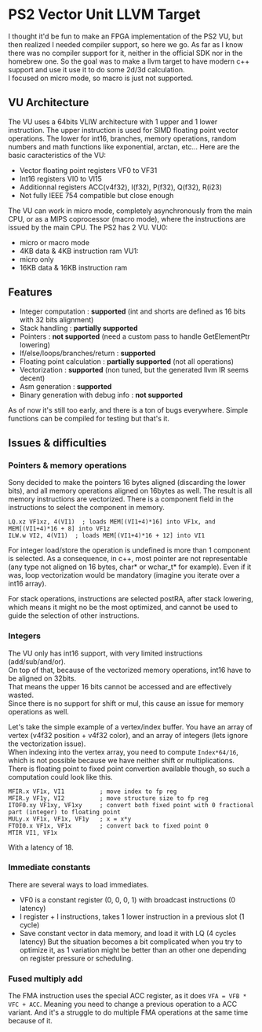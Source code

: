# PS2 Vector Unit LLVM Target 
I thought it'd be fun to make an FPGA implementation of the PS2 VU, but then realized I needed compiler support, so here we go.
As far as I know there was no compiler support for it, neither in the official SDK nor in the homebrew one. 
So the goal was to make a llvm target to have modern c++ support and use it use it to do some 2d/3d calculation.  
I focused on micro mode, so macro is just not supported.

## VU Architecture
The VU uses a 64bits VLIW architecture with 1 upper and 1 lower instruction.
The upper instruction is used for SIMD floating point vector operations. The lower for int16, branches, memory operations, random numbers and math functions like exponential, arctan, etc...
Here are the basic caracteristics of the VU:
- Vector floating point registers VF0 to VF31
- Int16 registers VI0 to VI15
- Additionnal registers ACC(v4f32), I(f32), P(f32), Q(f32), R(i23)
- Not fully IEEE 754 compatible but close enough

The VU can work in micro mode, completely asynchronously from the main CPU, or as a MIPS coprocessor (macro mode), where the instructions are issued by the main CPU.
The PS2 has 2 VU.
VU0:
- micro or macro mode
- 4KB data & 4KB instruction ram
VU1:
- micro only
- 16KB data & 16KB instruction ram

## Features
- Integer computation : **supported** (int and shorts are defined as 16 bits with 32 bits alignment)
- Stack handling : **partially supported**
- Pointers : **not supported** (need a custom pass to handle GetElementPtr lowering)
- If/else/loops/branches/return : **supported**
- Floating point calculation : **partially supported** (not all operations)
- Vectorization : **supported** (non tuned, but the generated llvm IR seems decent)
- Asm generation : **supported**
- Binary generation with debug info : **not supported**

As of now it's still too early, and there is a ton of bugs everywhere. Simple functions can be compiled for testing but that's it.

## Issues & difficulties
### Pointers & memory operations
Sony decided to make the pointers 16 bytes aligned (discarding the lower bits), and all memory operations aligned on 16bytes as well.
The result is all memory instructions are vectorized. There is a component field in the instructions to select the component in memory.
```
LQ.xz VF1xz, 4(VI1)  ; loads MEM[(VI1+4)*16] into VF1x, and MEM[(VI1+4)*16 + 8] into VF1z
ILW.w VI2, 4(VI1)  ; loads MEM[(VI1+4)*16 + 12] into VI1
```
For integer load/store the operation is undefined is more than 1 component is selected.
As a consequence, in c++, most pointer are not representable (any type not aligned on 16 bytes, char* or wchar_t* for example).
Even if it was, loop vectorization would be mandatory (imagine you iterate over a int16 array).
  
For stack operations, instructions are selected postRA, after stack lowering, which means it might no be the most optimized, and cannot be used to guide the selection of other instructions.

### Integers
The VU only has int16 support, with very limited instructions (add/sub/and/or).  
On top of that, because of the vectorized memory operations, int16 have to be aligned on 32bits.  
That means the upper 16 bits cannot be accessed and are effectively wasted.  
Since there is no support for shift or mul, this cause an issue for memory operations as well.

Let's take the simple example of a vertex/index buffer. You have an array of vertex (v4f32 position + v4f32 color), and an array of integers (lets ignore the vectorization issue).  
When indexing into the vertex array, you need to compute `Index*64/16`, which is not possible because we have neither shift or multiplications.  
There is floating point to fixed point convertion available though, so such a computation could look like this.
```
MFIR.x VF1x, VI1          ; move index to fp reg
MFIR.y VF1y, VI2          ; move structure size to fp reg
ITOF0.xy VF1xy, VF1xy     ; convert both fixed point with 0 fractional part (integer) to floating point
MULy.x VF1x, VF1x, VF1y   ; x = x*y
FTOI0.x VF1x, VF1x        ; convert back to fixed point 0
MTIR VI1, VF1x
```
With a latency of 18.

### Immediate constants
There are several ways to load immediates.
- VF0 is a constant register (0, 0, 0, 1) with broadcast instructions (0 latency)
- I register + I instructions, takes 1 lower instruction in a previous slot (1 cycle)
- Save constant vector in data memory, and load it with LQ (4 cycles latency)
But the situation becomes a bit complicated when you try to optimize it, as 1 variation might be better than an other one depending on register pressure or scheduling.

### Fused multiply add
The FMA instruction uses the special ACC register, as it does `VFA = VFB * VFC + ACC`.
Meaning you need to change a previous operation to a ACC variant. And it's a struggle to do multiple FMA operations at the same time because of it.
